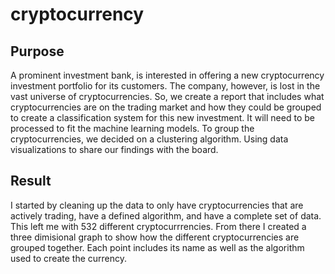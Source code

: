 # cryptocurrency
## Purpose

A prominent investment bank, is interested in offering a new cryptocurrency investment portfolio for its customers. The company, however, is lost in the vast universe of cryptocurrencies. So, we create a report that includes what cryptocurrencies are on the trading market and how they could be grouped to create a classification system for this new investment. It will need to be processed to fit the machine learning models. To group the cryptocurrencies, we decided on a clustering algorithm. Using data visualizations to share our findings with the board.

## Result

I started by cleaning up the data to only have cryptocurrencies that are actively trading, have a defined algorithm, and have a complete set of data. This left me with 532 different cryptocurrrencies. From there I created a three dimisional graph to show how the different cryptocurrencies are grouped together. Each point includes its name as well as the algorithm used to create the currency.

